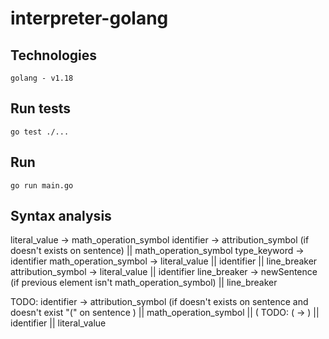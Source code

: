 # interpreter-golang

## Technologies
```
golang - v1.18
```

## Run tests
```
go test ./...
```

## Run
```
go run main.go
```

## Syntax analysis
literal_value -> math_operation_symbol
identifier -> attribution_symbol (if doesn't exists on sentence) || math_operation_symbol
type_keyword -> identifier
math_operation_symbol -> literal_value || identifier || line_breaker
attribution_symbol -> literal_value || identifier
line_breaker -> newSentence (if previous element isn't math_operation_symbol) || line_breaker

TODO: identifier -> attribution_symbol (if doesn't exists on sentence and doesn't exist "(" on sentence ) || math_operation_symbol || (
TODO: ( -> ) || identifier || literal_value
